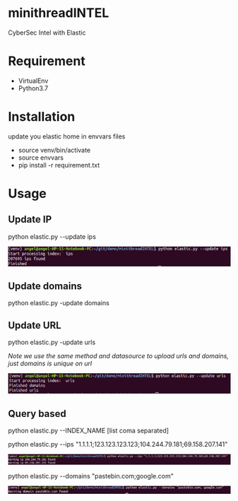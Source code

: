 # minithreadINTEL

CyberSec Intel with Elastic

# Requirement

- VirtualEnv
- Python3.7

# Installation

update you elastic home in envvars files

- source venv/bin/activate
- source envvars
- pip install -r requirement.txt

# Usage

## Update IP

python elastic.py --update ips

![example](https://github.com/nopaixx/minithreadINTEL/blob/master/demo2.png)

## Update domains

python elastic.py -update domains

## Update URL

python elastic.py -update urls

_Note we use the same method and datasource to upload urls and domains, just domains is unique on url_

![example](https://github.com/nopaixx/minithreadINTEL/blob/master/demo4.png)

## Query based

python elastic.py --INDEX_NAME [list coma separated]

python elastic.py --ips "1.1.1.1;123.123.123.123;104.244.79.181;69.158.207.141"

![example](https://github.com/nopaixx/minithreadINTEL/blob/master/demo1.png)

python elastic.py --domains "pastebin.com;google.com"

![example](https://github.com/nopaixx/minithreadINTEL/blob/master/demo3.png)
